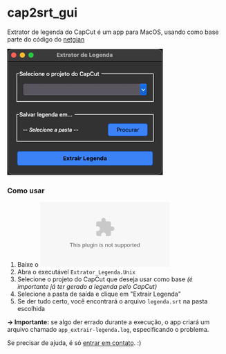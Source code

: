 # cap2srt_gui
Extrator de legenda do CapCut é um app para MacOS, usando como base parte do código do [netgian](https://github.com/netgian/capcut2srt.git)

![Interface Extrator de Legenda](ExtratorLegenda_Preview.png)

### Como usar
1. Baixe o ![arquivo .zip](App_Extrator_Legenda.zip)
2. Abra o executável `Extrator_Legenda.Unix`
3. Selecione o projeto do CapCut que deseja usar como base _(é importante já ter gerado a legenda pelo CapCut)_
4. Selecione a pasta de saída e clique em "Extrair Legenda"
5. Se der tudo certo, você encontrará o arquivo `legenda.srt` na pasta escolhida


**→ Importante:** se algo der errado durante a execução, o app criará um arquivo chamado `app_extrair-legenda.log`, especificando o problema. 

Se precisar de ajuda, é só [entrar em contato](mailto:jeloytza@gmail.com). :)
